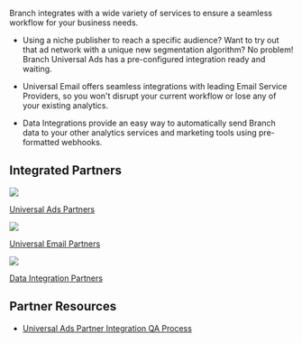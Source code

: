 Branch integrates with a wide variety of services to ensure a seamless workflow for your business needs.

  - Using a niche publisher to reach a specific audience? Want to try out that ad network with a unique new segmentation algorithm? No problem! Branch Universal Ads has a pre-configured integration ready and waiting.

  - Universal Email offers seamless integrations with leading Email Service Providers, so you won't disrupt your current workflow or lose any of your existing analytics.

  - Data Integrations provide an easy way to automatically send Branch data to your other analytics services and marketing tools using pre-formatted webhooks.

## Integrated Partners
<div class="nav-wrap flex-wrap">
  <a href="/deep-linked-ads/ad-networks-list/">
    <img src="../../../_assets/img/pages/channels/paid-ads.png" />
    <p>Universal Ads Partners</p>
  </a>
  <a href="/emails/email-partners-list/">
    <img src="../../../_assets/img/pages/channels/email.png" />
    <p>Universal Email Partners</p>
  </a>
  <a href="/integrations/data-integrations-list/">
    <img src="../../../_assets/img/pages/main-page/feeds-dot.png" />
    <p>Data Integration Partners</p>
  </a>
</div>

## Partner Resources

- [Universal Ads Partner Integration QA Process](/deep-linked-ads/universal-ads-partner-integration-qa-process)
